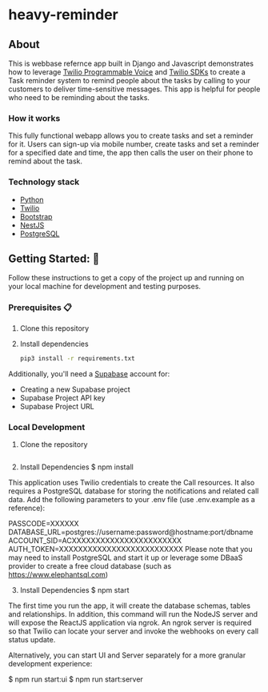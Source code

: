 # heavy-reminder

## About
This is webbase refernce app built in Django and Javascript demonstrates how to leverage [Twilio Programmable Voice](https://www.twilio.com/voice) and [Twilio SDKs](https://www.twilio.com/docs/libraries) to create a Task reminder system to remind people about the tasks by calling to your customers to deliver time-sensitive messages. This app is helpful for people who need to be reminding about the tasks.

### How it works
This fully functional webapp allows you to create tasks and set a reminder for it. Users can sign-up via mobile number, create tasks and set a reminder for a specified date and time, the app then calls the user on their phone to remind about the task. 

### Technology stack

- [Python](https://www.python.org/)
- [Twilio](https://www.twilio.com/docs/voice)
- [Bootstrap](https://getbootstrap.com/docs/5.3/getting-started/introduction/)
- [NestJS](https://nestjs.com/)
- [PostgreSQL](https://www.postgresql.org/)


## Getting Started: 🚀

Follow these instructions to get a copy of the project up and running on your local machine for development and testing purposes.

### Prerequisites 📋

1. Clone this repository
2. Install dependencies
   
   ```bash
   pip3 install -r requirements.txt
   ```

Additionally, you'll need a [Supabase](https://supabase.com/) account for:

- Creating a new Supabase project
- Supabase Project API key
- Supabase Project URL

### Local Development
1. Clone the repository
   ```bash
   
   ```

2. Install Dependencies
$ npm install

This application uses Twilio credentials to create the Call resources. It also requires a PostgreSQL database for storing the notifications and related call data. Add the following parameters to your .env file (use .env.example as a reference):

PASSCODE=XXXXXX
DATABASE_URL=postgres://username:password@hostname:port/dbname
ACCOUNT_SID=ACXXXXXXXXXXXXXXXXXXXXXXX
AUTH_TOKEN=XXXXXXXXXXXXXXXXXXXXXXXXXX
Please note that you may need to install PostgreSQL and start it up or leverage some DBaaS provider to create a free cloud database (such as https://www.elephantsql.com)

3. Install Dependencies
$ npm start

The first time you run the app, it will create the database schemas, tables and relationships. In addition, this command will run the NodeJS server and will expose the ReactJS application via ngrok. An ngrok server is required so that Twilio can locate your server and invoke the webhooks on every call status update.

Alternatively, you can start UI and Server separately for a more granular development experience:

$ npm run start:ui $ npm run start:server
